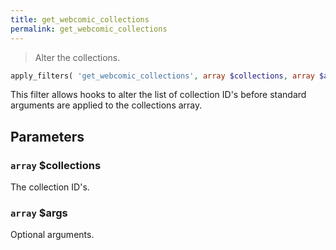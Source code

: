 ```yaml
---
title: get_webcomic_collections
permalink: get_webcomic_collections
---
```


> Alter the collections.

```php
apply_filters( 'get_webcomic_collections', array $collections, array $args )
```

This filter allows hooks to alter the list of collection ID's before
standard arguments are applied to the collections array.

## Parameters

### `array` $collections
The collection ID's.

### `array` $args
Optional arguments.

